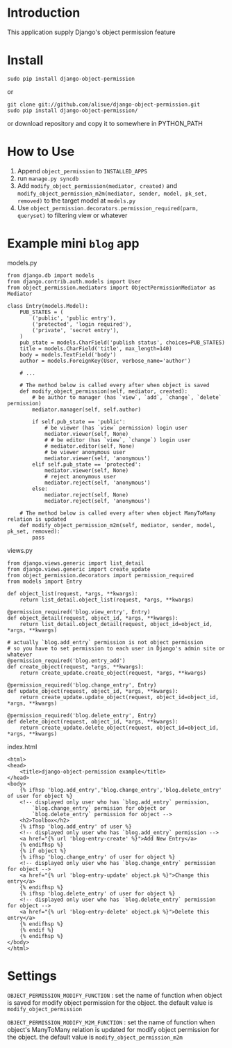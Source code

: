 Introduction
===========================================
This application supply Django's object permission feature

Install
===========================================

	sudo pip install django-object-permission

or

	git clone git://github.com/alisue/django-object-permission.git
	sudo pip install django-object-permission/

or download repository and copy it to somewhere in PYTHON_PATH


How to Use
==========================================

1. Append `object_permission` to `INSTALLED_APPS`
2. run `manage.py syncdb`
3. Add `modify_object_permission(mediator, created)` and `modify_object_permission_m2m(mediator, sender, model, pk_set, removed)` to the target model at `models.py`
4. Use `object_permission.decorators.permission_required(parm, queryset)` to filtering view or whatever


Example mini `blog` app
=========================================

models.py
	
	from django.db import models
	from django.contrib.auth.models import User
	from object_permission.mediators import ObjectPermissionMediator as Mediator
	
	class Entry(models.Model):
		PUB_STATES = (
			('public', 'public entry'),
			('protected', 'login required'),
			('private', 'secret entry'),
		)
		pub_state = models.CharField('publish status', choices=PUB_STATES)
		title = models.CharField('title', max_length=140)
		body = models.TextField('body')
		author = models.ForeignKey(User, verbose_name='author')

		# ...

		# The method below is called every after when object is saved
		def modify_object_permission(self, mediator, created):
			# be author to manager (has `view`, `add`, `change`, `delete` permission)
			mediator.manager(self, self.author)
			
			if self.pub_state == 'public':
				# be viewer (has `view` permission) login user
				mediator.viewer(self, None)
				# # be editor (has `view`, `change`) login user
				# mediator.editor(self, None)
				# be viewer anonymous user
				mediator.viewer(self, 'anonymous')
			elif self.pub_state == 'protected':
				mediator.viewer(self, None)
				# reject anonymous user
				mediator.reject(self, 'anonymous')
			else:
				mediator.reject(self, None)
				mediator.reject(self, 'anonymous')

		# The method below is called every after when object ManyToMany relation is updated
		def modify_object_permission_m2m(self, mediator, sender, model, pk_set, removed):
			pass

views.py

	from django.views.generic import list_detail
	from django.views.generic import create_update
	from object_permission.decorators import permission_required
	from models import Entry

	def object_list(request, *args, **kwargs):
		return list_detail.object_list(request, *args, **kwargs)

	@permission_required('blog.view_entry', Entry)
	def object_detail(request, object_id, *args, **kwargs):
		return list_detail.object_detail(request, object_id=object_id, *args, **kwargs)

	# actually `blog.add_entry` permission is not object permission
	# so you have to set permission to each user in Django's admin site or whatever
	@permission_required('blog.entry_add')
	def create_object(request, *args, **kwargs):
		return create_update.create_object(request, *args, **kwargs)
	
	@permission_required('blog.change_entry', Entry)
	def update_object(request, object_id, *args, **kwargs):
		return create_update.update_object(request, object_id=object_id, *args, **kwargs)

	@permission_required('blog.delete_entry', Entry)
	def delete_object(request, object_id, *args, **kwargs):
		return create_update.delete_object(request, object_id=object_id, *args, **kwargs)

index.html

	<html>
	<head>
		<title>django-object-permission example</title>
	</head>
	<body>
		{% ifhsp 'blog.add_entry','blog.change_entry','blog.delete_entry' of user for object %}
		<!-- displayed only user who has `blog.add_entry` permission, 
			`blog.change_entry` permision for object or
			`blog.delete_entry` permission for object -->
		<h2>Toolbox</h2>
		{% ifhsp 'blog.add_entry' of user %}
		<!-- displayed only user who has `blog.add_entry` permission -->
		<a href="{% url 'blog-entry-create' %}">Add New Entry</a>
		{% endifhsp %}
		{% if object %}
		{% ifhsp 'blog.change_entry' of user for object %}
		<!-- displayed only user who has `blog.change_entry` permission for object -->
		<a href="{% url 'blog-entry-update' object.pk %}">Change this entry</a>
		{% endifhsp %}
		{% ifhsp 'blog.delete_entry' of user for object %}
		<!-- displayed only user who has `blog.delete_entry` permission for object -->
		<a href="{% url 'blog-entry-delete' object.pk %}">Delete this entry</a>
		{% endifhsp %}
		{% endif %}
		{% endifhsp %}
	</body>
	</html>

Settings
=========================================
`OBJECT_PERMISSION_MODIFY_FUNCTION`
: set the name of function when object is saved for modify object permission for the object.
the default value is `modify_object_permission`

`OBJECT_PERMISSION_MODIFY_M2M_FUNCTION`
: set the name of function when object's ManyToMany relation is updated for modify object permission
for the object. the default value is `modify_object_permission_m2m`

